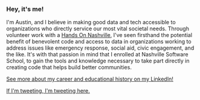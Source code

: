 ### Hey, it's me!

I'm Austin, and I believe in making good data and tech accessible to organizations who directly service our most vital societal needs. Through volunteer work with a [Hands On Nashville](https://www.hon.org/), I've seen firsthand the potential benefit of benevolent code and access to data in organizations working to address issues like emergency response, social aid, civic engagement, and the like. It's with that passion in mind that I enrolled at Nashville Software School, to gain the tools and knowledge necessary to take part directly in creating code that helps build better communities. 

[See more about my career and educational history on my LinkedIn!](https://www.linkedin.com/in/austinphy/)

[If I'm tweeting, I'm tweeting here.](https://twitter.com/atphydotjpeg)

<!--
**atphy/atphy** is a ✨ _special_ ✨ repository because its `README.md` (this file) appears on your GitHub profile.

Here are some ideas to get you started:

- 🔭 I’m currently working on ...
- 🌱 I’m currently learning ...
- 👯 I’m looking to collaborate on ...
- 🤔 I’m looking for help with ...
- 💬 Ask me about ...
- 📫 How to reach me: ...
- 😄 Pronouns: ...
- ⚡ Fun fact: ...
-->
